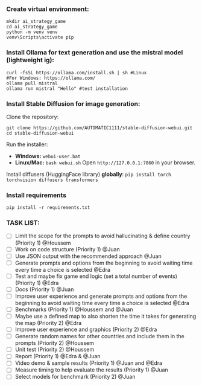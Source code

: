 ### Create virtual environment:

```
mkdir ai_strategy_game
cd ai_strategy_game
python -m venv venv
venv\Scripts\activate pip
```

### Install Ollama for text generation and use the mistral model (lightweight ig):

```
curl -fsSL https://ollama.com/install.sh | sh #Linux
#For Windows: https://ollama.com/
ollama pull mistral
ollama run mistral "Hello" #test installation
```

### Install Stable Diffusion for image generation:

Clone the repository:

```
git clone https://github.com/AUTOMATIC1111/stable-diffusion-webui.git cd stable-diffusion-webui
```

Run the installer:

- **Windows:** `webui-user.bat`
- **Linux/Mac:** `bash webui.sh`
  Open `http://127.0.0.1:7860` in your browser.

Install diffusers (HuggingFace library) **globally**:
`pip install torch torchvision diffusers transformers`

### Install requirements

`pip install -r requirements.txt`

### TASK LIST:

- [ ] Limit the scope for the prompts to avoid hallucinating & define country (Priority 1) @Houssem
- [ ] Work on code structure (Priority 1) @Juan
- [ ] Use JSON output with the recommended approach @Juan
- [ ] Generate prompts and options from the beginning to avoid waiting time every time a choice is selected @Edra
- [ ] Test and maybe fix game end logic (set a total number of events) (Priority 1) @Edra
- [ ] Docs (Priority 1) @Juan
- [ ] Improve user experience and generate prompts and options from the beginning to avoid waiting time every time a choice is selected @Edra
- [ ] Benchmarks (Priority 1) @Houssem and @Juan
- [ ] Maybe use a defined map to also shorten the time it takes for generating the map (Priority 2) @Edra
- [ ] Improve user experience and graphics (Priority 2) @Edra
- [ ] Generate random names for other countries and include them in the prompts (Priority 2) @Houssem
- [ ] Unit test (Priority 2) @Houssem
- [ ] Report (Priority 1) @Edra & @Juan
- [ ] Video demo & sample results (Priority 1) @Juan and @Edra
- [ ] Measure timing to help evaluate the results (Priority 1) @Juan
- [ ] Select models for benchmark (Priority 2) @Juan
